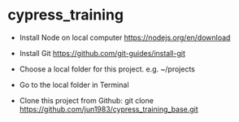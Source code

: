 # cypress_training

* Install Node on local computer https://nodejs.org/en/download

* Install Git https://github.com/git-guides/install-git

* Choose a local folder for this project. e.g. ~/projects

* Go to the local folder in Terminal

* Clone this project from Github: git clone https://github.com/jun1983/cypress_training_base.git